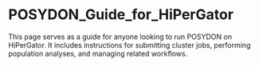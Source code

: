 # POSYDON_Guide_for_HiPerGator
This page serves as a guide for anyone looking to run POSYDON on HiPerGator. It includes instructions for submitting cluster jobs, performing population analyses, and managing related workflows.
